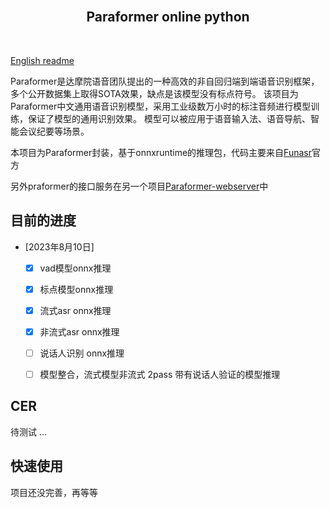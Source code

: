 <br/>
<h2 align="center">Paraformer online python</h2>
<br/>

[English readme](README-EN.md)

Paraformer是达摩院语音团队提出的一种高效的非自回归端到端语音识别框架，多个公开数据集上取得SOTA效果，缺点是该模型没有标点符号。
该项目为Paraformer中文通用语音识别模型，采用工业级数万小时的标注音频进行模型训练，保证了模型的通用识别效果。
模型可以被应用于语音输入法、语音导航、智能会议纪要等场景。


本项目为Paraformer封装，基于onnxruntime的推理包，代码主要来自[Funasr](https://github.com/alibaba-damo-academy/FunASR)官方

另外praformer的接口服务在另一个项目[Paraformer-webserver](https://github.com/lovemefan/Paraformer-webserver)中

## 目前的进度
* [2023年8月10日] 
  * [x] vad模型onnx推理
  * [x] 标点模型onnx推理
  * [x] 流式asr onnx推理
  * [x] 非流式asr onnx推理
  * [ ] 说话人识别 onnx推理
  * [ ] 模型整合，流式模型非流式 2pass 带有说话人验证的模型推理


## CER
待测试 ...

## 快速使用

项目还没完善，再等等